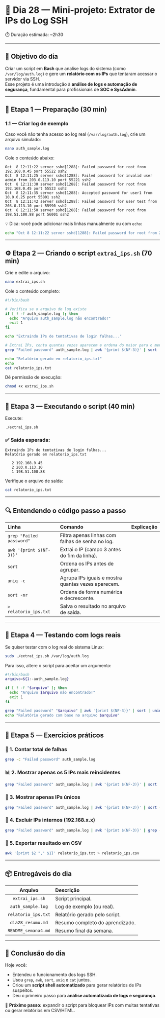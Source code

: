 # 🧠 Dia 28 — Mini-projeto: Extrator de IPs do Log SSH

⏱️ Duração estimada: ~2h30

---

## 🎯 Objetivo do dia

Criar um script em **Bash** que analise logs do sistema (como `/var/log/auth.log`) e gere um **relatório com os IPs** que tentaram acessar o servidor via SSH.  
Esse projeto é uma introdução à **análise de logs e automação de segurança**, fundamental para profissionais de **SOC e SysAdmin**.

---

## 🧩 Etapa 1 — Preparação (30 min)

### 1.1 — Criar log de exemplo

Caso você não tenha acesso ao log real (`/var/log/auth.log`), crie um arquivo simulado:

```bash
nano auth_sample.log
```

Cole o conteúdo abaixo:

```
Oct  8 12:11:22 server sshd[1288]: Failed password for root from 192.168.0.45 port 55522 ssh2
Oct  8 12:11:25 server sshd[1288]: Failed password for invalid user admin from 203.0.113.10 port 55221 ssh2
Oct  8 12:11:30 server sshd[1288]: Failed password for root from 192.168.0.45 port 55523 ssh2
Oct  8 12:11:35 server sshd[1288]: Accepted password for user1 from 10.0.0.25 port 55801 ssh2
Oct  8 12:11:42 server sshd[1288]: Failed password for user test from 203.0.113.10 port 55990 ssh2
Oct  8 12:11:50 server sshd[1288]: Failed password for root from 198.51.100.88 port 56001 ssh2
```

💡 Dica: você pode adicionar mais linhas manualmente ou com `echo`:
```bash
echo "Oct 8 12:11:22 server sshd[1288]: Failed password for root from 203.0.113.11 port 55100 ssh2" >> auth_sample.log
```

---

## ⚙️ Etapa 2 — Criando o script `extrai_ips.sh` (70 min)

Crie e edite o arquivo:

```bash
nano extrai_ips.sh
```

Cole o conteúdo completo:

```bash
#!/bin/bash

# Verifica se o arquivo de log existe
if [ ! -f auth_sample.log ]; then
  echo "Arquivo auth_sample.log não encontrado!"
  exit 1
fi

echo "Extraindo IPs de tentativas de login falhas..."

# Extrai IPs, conta quantas vezes aparecem e ordena do maior para o menor
grep "Failed password" auth_sample.log | awk '{print $(NF-3)}' | sort | uniq -c | sort -nr > relatorio_ips.txt

echo "Relatório gerado em relatorio_ips.txt"
echo
cat relatorio_ips.txt
```

Dê permissão de execução:

```bash
chmod +x extrai_ips.sh
```

---

## 🧩 Etapa 3 — Executando o script (40 min)

Execute:

```bash
./extrai_ips.sh
```

### ✅ Saída esperada:
```
Extraindo IPs de tentativas de login falhas...
Relatório gerado em relatorio_ips.txt

   2 192.168.0.45
   2 203.0.113.10
   1 198.51.100.88
```

Verifique o arquivo de saída:

```bash
cat relatorio_ips.txt
```

---

## 🔍 Entendendo o código passo a passo

| Linha | Comando | Explicação |
|:------|:---------|:-----------|
| `grep "Failed password"` | Filtra apenas linhas com falhas de senha no log. |
| `awk '{print $(NF-3)}'` | Extrai o IP (campo 3 antes do fim da linha). |
| `sort` | Ordena os IPs antes de agrupar. |
| `uniq -c` | Agrupa IPs iguais e mostra quantas vezes aparecem. |
| `sort -nr` | Ordena de forma numérica e decrescente. |
| `> relatorio_ips.txt` | Salva o resultado no arquivo de saída. |

---

## 🧩 Etapa 4 — Testando com logs reais

Se quiser testar com o log real do sistema Linux:

```bash
sudo ./extrai_ips.sh /var/log/auth.log
```

Para isso, altere o script para aceitar um argumento:

```bash
#!/bin/bash
arquivo=${1:-auth_sample.log}

if [ ! -f "$arquivo" ]; then
  echo "Arquivo $arquivo não encontrado!"
  exit 1
fi

grep "Failed password" "$arquivo" | awk '{print $(NF-3)}' | sort | uniq -c | sort -nr > relatorio_ips.txt
echo "Relatório gerado com base no arquivo $arquivo"
```

---

## 🧩 Etapa 5 — Exercícios práticos

### 🧠 1. Contar total de falhas
```bash
grep -c "Failed password" auth_sample.log
```

### 📊 2. Mostrar apenas os 5 IPs mais reincidentes
```bash
grep "Failed password" auth_sample.log | awk '{print $(NF-3)}' | sort | uniq -c | sort -nr | head -n 5
```

### 🧱 3. Mostrar apenas IPs únicos
```bash
grep "Failed password" auth_sample.log | awk '{print $(NF-3)}' | sort -u
```

### 🚫 4. Excluir IPs internos (192.168.x.x)
```bash
grep "Failed password" auth_sample.log | awk '{print $(NF-3)}' | grep -v "^192\.168" | sort | uniq -c | sort -nr
```

### 📁 5. Exportar resultado em CSV
```bash
awk '{print $2 "," $1}' relatorio_ips.txt > relatorio_ips.csv
```

---

## 📦 Entregáveis do dia

| Arquivo | Descrição |
|:--------:|:-----------|
| `extrai_ips.sh` | Script principal. |
| `auth_sample.log` | Log de exemplo (ou real). |
| `relatorio_ips.txt` | Relatório gerado pelo script. |
| `dia28_resumo.md` | Resumo completo do aprendizado. |
| `README_semana4.md` | Resumo final da semana. |

---

## 🧭 Conclusão do dia

Hoje você:
- Entendeu o funcionamento dos logs SSH.
- Usou `grep`, `awk`, `sort`, `uniq` e `cat` juntos.
- Criou um **script shell automatizado** para gerar relatórios de IPs suspeitos.
- Deu o primeiro passo para **análise automatizada de logs e segurança**.

🎯 **Próximo passo:** expandir o script para bloquear IPs com muitas tentativas ou gerar relatórios em CSV/HTML.
